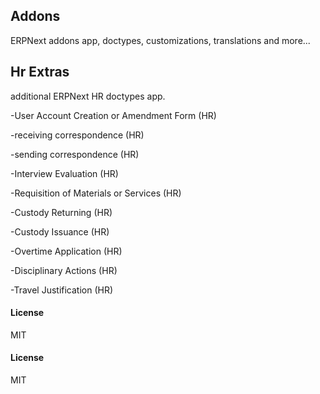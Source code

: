 ## Addons

ERPNext addons app, doctypes, customizations, translations and more...
## Hr Extras

additional ERPNext HR doctypes app.

-User Account Creation or Amendment Form (HR)

-receiving correspondence (HR)

-sending correspondence (HR)

-Interview Evaluation (HR)

-Requisition of Materials or Services (HR)

-Custody Returning (HR)

-Custody Issuance (HR)

-Overtime Application (HR)

-Disciplinary Actions (HR)

-Travel Justification (HR)

#### License

MIT

#### License

MIT
